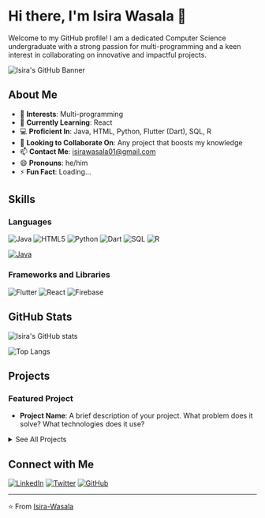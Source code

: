 # Hi there, I'm Isira Wasala 👋

Welcome to my GitHub profile! I am a dedicated Computer Science undergraduate with a strong passion for multi-programming and a keen interest in collaborating on innovative and impactful projects.

![Isira's GitHub Banner](IsiraWasalaBanner.gif)

## About Me

- 👀 **Interests**: Multi-programming
- 🌱 **Currently Learning**: React
- 💻 **Proficient In**: Java, HTML, Python, Flutter (Dart), SQL, R
- 💞️ **Looking to Collaborate On**: Any project that boosts my knowledge
- 📫 **Contact Me**: [isirawasala01@gmail.com](mailto:isirawasala01@gmail.com)
- 😄 **Pronouns**: he/him
- ⚡ **Fun Fact**: Loading...

## Skills

### Languages
![Java](https://img.shields.io/badge/Java-ED8B00?style=for-the-badge&logo=java&logoColor=white)
![HTML5](https://img.shields.io/badge/HTML5-E34F26?style=for-the-badge&logo=html5&logoColor=white)
![Python](https://img.shields.io/badge/Python-3776AB?style=for-the-badge&logo=python&logoColor=white)
![Dart](https://img.shields.io/badge/Dart-0175C2?style=for-the-badge&logo=dart&logoColor=white)
![SQL](https://img.shields.io/badge/SQL-4479A1?style=for-the-badge&logo=sql&logoColor=white)
![R](https://img.shields.io/badge/R-276DC3?style=for-the-badge&logo=r&logoColor=white)

[![Java](https://skillicons.dev/icons?i=java&perline=1)](https://skillicons.dev)

### Frameworks and Libraries
![Flutter](https://img.shields.io/badge/Flutter-02569B?style=for-the-badge&logo=flutter&logoColor=white)
![React](https://img.shields.io/badge/React-20232A?style=for-the-badge&logo=react&logoColor=61DAFB)
![Firebase](https://img.shields.io/badge/Firebase-FFCA28?style=for-the-badge&logo=firebase&logoColor=white)

## GitHub Stats
![Isira's GitHub stats](https://github-readme-stats.vercel.app/api?username=Isira-Wasala&show_icons=true&theme=radical)

![Top Langs](https://github-readme-stats.vercel.app/api/top-langs/?username=Isira-Wasala&layout=compact&theme=radical)

## Projects

### Featured Project
- **Project Name**: A brief description of your project. What problem does it solve? What technologies does it use?

<details>
  <summary>See All Projects</summary>

### Other Projects
- [Project Name 1](#): A brief description.
- [Project Name 2](#): A brief description.
- [Project Name 3](#): A brief description.
- [Project Name 4](#): A brief description.

</details>

## Connect with Me
[![LinkedIn](https://img.shields.io/badge/LinkedIn-0077B5?style=for-the-badge&logo=linkedin&logoColor=white)](https://www.linkedin.com/in/isira-wasala/)
[![Twitter](https://img.shields.io/badge/Twitter-1DA1F2?style=for-the-badge&logo=twitter&logoColor=white)](https://x.com/wasala_isira)
[![GitHub](https://img.shields.io/badge/GitHub-181717?style=for-the-badge&logo=github&logoColor=white)](https://github.com/Isira-Wasala)

---

⭐️ From [Isira-Wasala](https://github.com/Isira-Wasala)
